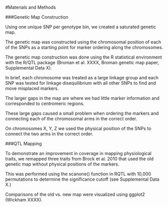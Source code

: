 #Materials and Methods

###Genetic Map Construction

Using one unique SNP per genotype bin, we created a saturated genetic map.

The genetic map was constructed using the chromosomal position of each of the SNPs as a starting point for marker ordering along the chromosomes.

The genetic map construction was done using the R statistical environment with the R/QTL package (Broman et al. XXXX, Broman genetic map paper, Supplemental Data X).

In brief, each chromosome was treated as a large linkage group and each SNP was tested for linkage disequilibrium with all other SNPs to find and move misplaced markers.

The larger gaps in the map are where we had little marker information and corresponded to centromeric regions.

These large gaps caused a small problem when ordering the markers and connecting each of the chromosomal arms in the correct order.

On chromosomes X, Y, Z we used the physical position of the SNPs to connect the two arms in the correct order. 

###QTL Mapping

To demonstrate an improvement in coverage in mapping physiological traits, we remapped three traits from Brock et al. 2010 that used the old genetic map without physical positions of the markers.

This was performed using the scanone() function in RQTL with 10,000 permutations to determine the significance cutoff (see Supplemental Data X.)

Comparisons of the old vs. new map were visualized using ggplot2 (Wickham XXXX).








